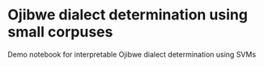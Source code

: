 # Ojibwe dialect determination using small corpuses
Demo notebook for interpretable Ojibwe dialect determination using SVMs
